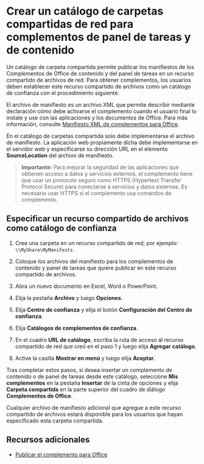 
# Crear un catálogo de carpetas compartidas de red para complementos de panel de tareas y de contenido


Un catálogo de carpeta compartida permite publicar los manifiestos de los Complementos de Office de contenido y del panel de tareas en un recurso compartido de archivos de red. Para obtener complementos, los usuarios deben establecer este recurso compartido de archivos como un catálogo de confianza con el procedimiento siguiente.

El archivo de manifiesto es un archivo XML que permite describir mediante declaración cómo debe activarse el complemento cuando el usuario final lo instale y use con las aplicaciones y los documentos de Office. Para más información, consulte [Manifiesto XML de complementos para Office](../../docs/overview/add-in-manifests.md).

En el catálogo de carpetas compartida solo debe implementarse el archivo de manifiesto. La aplicación web propiamente dicha debe implementarse en el servidor web y especificarse su dirección URL en el elemento  **SourceLocation** del archivo de manifiesto.

 >**Importante:** Para mejorar la seguridad de las aplicaciones que obtienen acceso a datos y servicios externos, el complemento tiene que usar un protocolo seguro como HTTPS (Hypertext Transfer Protocol Secure) para conectarse a servicios y datos externos. Es necesario usar HTTPS si el complemento usa comandos de complemento.


## Especificar un recurso compartido de archivos como catálogo de confianza


1. Cree una carpeta en un recurso compartido de red; por ejemplo:  `\\MyShare\MyManifests`.
    
2. Coloque los archivos del manifiesto para los complementos de contenido y panel de tareas que quiere publicar en este recurso compartido de archivos.
    
3. Abra un nuevo documento en Excel, Word o PowerPoint.
    
4. Elija la pestaña  **Archivo** y luego **Opciones**.
    
5. Elija  **Centro de confianza** y elija el botón **Configuración del Centro de confianza**.
    
6. Elija  **Catálogos de complementos de confianza**.
    
7. En el cuadro  **URL de catálogo**, escriba la ruta de acceso al recurso compartido de red que creó en el paso 1 y luego elija  **Agregar catálogo**.
    
8. Active la casilla  **Mostrar en menú** y luego elija **Aceptar**.
    
Tras completar estos pasos, si desea insertar un complemento de contenido o de panel de tareas desde este catálogo, seleccione  **Mis complementos** en la pestaña **Insertar** de la cinta de opciones y elija **Carpeta compartida** en la parte superior del cuadro de diálogo **Complementos de Office**.

Cualquier archivo de manifiesto adicional que agregue a este recurso compartido de archivos estará disponible para los usuarios que hayan especificado esta carpeta compartida.


## Recursos adicionales



- [Publicar el complemento para Office](../publish/publish.md)
    

